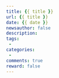 ```yaml
---
title: {{ title }}
url: {{ title }}
date: {{ date }}
newsauthor: false
description: 
tags: 
 - 
categories: 
 - 
comments: true
reward: false
---
```

